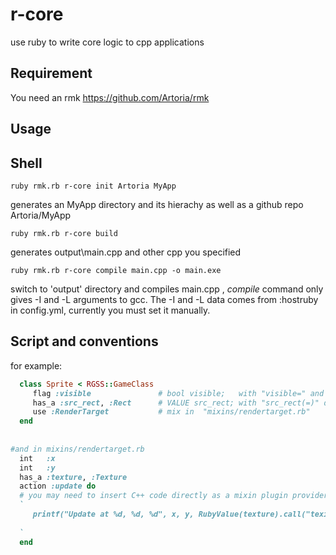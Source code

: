 r-core
======

use ruby to write core logic to cpp applications



Requirement
-----------
You need an rmk https://github.com/Artoria/rmk

Usage
-----


Shell
-----

```shell
ruby rmk.rb r-core init Artoria MyApp
```

generates an MyApp directory and its hierachy as well as a github repo Artoria/MyApp


```shell
ruby rmk.rb r-core build
```

generates output\main.cpp and other cpp you specified



```shell
ruby rmk.rb r-core compile main.cpp -o main.exe
```

switch to 'output' directory and compiles main.cpp , *compile* command only gives -I and -L arguments to gcc. 
The -I and -L data comes from :hostruby in config.yml, currently you must set it manually.


Script and conventions
-------------------------
for example:

```ruby
  class Sprite < RGSS::GameClass
     flag :visible               # bool visible;   with "visible=" and "visible" defined in client Ruby
     has_a :src_rect, :Rect      # VALUE src_rect; with "src_rect(=)" defined in client Ruby, and src_rect gives a Ruby Object
     use :RenderTarget           # mix in  "mixins/rendertarget.rb"
  end
  
  
#and in mixins/rendertarget.rb
  int   :x
  int   :y
  has_a :texture, :Texture
  action :update do 
  # you may need to insert C++ code directly as a mixin plugin provider, use a backtick
  `  
     printf("Update at %d, %d, %d", x, y, RubyValue(texture).call("texid"));
   
  `
  end
```
